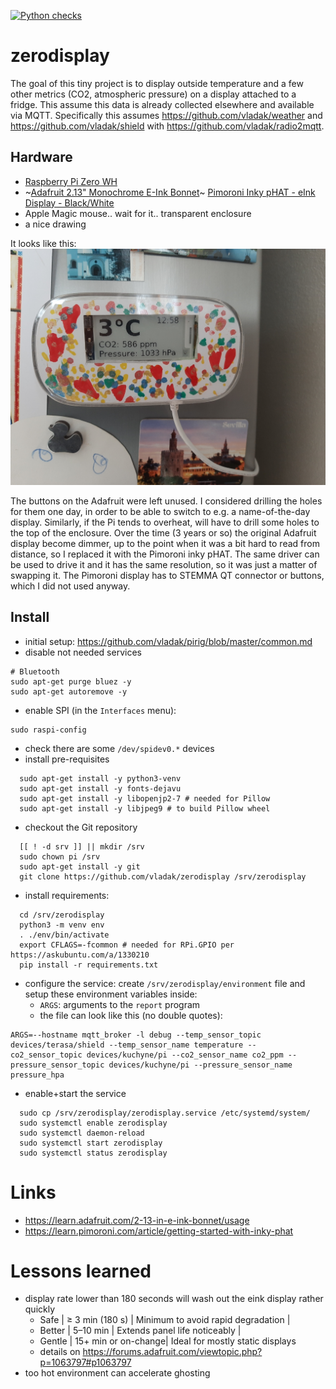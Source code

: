 [![Python checks](https://github.com/vladak/zerodisplay/actions/workflows/python-checks.yml/badge.svg)](https://github.com/vladak/zerodisplay/actions/workflows/python-checks.yml)

# zerodisplay

The goal of this tiny project is to display outside temperature and a few other
metrics (CO2, atmospheric pressure) on a display attached to a fridge. This
assume this data is already collected elsewhere and available via MQTT.
Specifically this assumes https://github.com/vladak/weather and
https://github.com/vladak/shield with https://github.com/vladak/radio2mqtt.

## Hardware

- [Raspberry Pi Zero WH](https://www.adafruit.com/product/3708)
- ~[Adafruit 2.13" Monochrome E-Ink Bonnet](https://www.adafruit.com/product/4687)~ [Pimoroni Inky pHAT - eInk Display - Black/White](https://www.adafruit.com/product/3934)
- Apple Magic mouse.. wait for it.. transparent enclosure
- a nice drawing

It looks like this: ![Magic enclosure](/magic_enclosure.jpg)

The buttons on the Adafruit were left unused. I considered drilling the holes for them one day, in order to be able to switch to e.g. a name-of-the-day display. Similarly, if the Pi tends to overheat, will have to drill some holes to the top of the enclosure. Over the time (3 years or so) the original Adafruit display become dimmer, up to the point when it was a bit hard to read from distance, so I replaced it with the Pimoroni inky pHAT. The same driver can be used to drive it and it has the same resolution, so it was just a matter of swapping it. The Pimoroni display has to STEMMA QT connector or buttons, which I did not used anyway.

## Install

- initial setup: https://github.com/vladak/pirig/blob/master/common.md
- disable not needed services
```
# Bluetooth
sudo apt-get purge bluez -y
sudo apt-get autoremove -y
```
- enable SPI (in the `Interfaces` menu):
```
sudo raspi-config
```
- check there are some `/dev/spidev0.*` devices
- install pre-requisites
```
  sudo apt-get install -y python3-venv
  sudo apt-get install -y fonts-dejavu
  sudo apt-get install -y libopenjp2-7 # needed for Pillow
  sudo apt-get install -y libjpeg9 # to build Pillow wheel
```
- checkout the Git repository
```
  [[ ! -d srv ]] || mkdir /srv
  sudo chown pi /srv
  sudo apt-get install -y git
  git clone https://github.com/vladak/zerodisplay /srv/zerodisplay
```
- install requirements:
```
  cd /srv/zerodisplay
  python3 -m venv env
  . ./env/bin/activate
  export CFLAGS=-fcommon # needed for RPi.GPIO per https://askubuntu.com/a/1330210
  pip install -r requirements.txt
```
- configure the service: create `/srv/zerodisplay/environment` file and setup these environment variables inside:
  - `ARGS`: arguments to the `report` program
  - the file can look like this (no double quotes):
```
ARGS=--hostname mqtt_broker -l debug --temp_sensor_topic devices/terasa/shield --temp_sensor_name temperature --co2_sensor_topic devices/kuchyne/pi --co2_sensor_name co2_ppm --pressure_sensor_topic devices/kuchyne/pi --pressure_sensor_name pressure_hpa
```
- enable+start the service
```
  sudo cp /srv/zerodisplay/zerodisplay.service /etc/systemd/system/
  sudo systemctl enable zerodisplay
  sudo systemctl daemon-reload
  sudo systemctl start zerodisplay
  sudo systemctl status zerodisplay
```

# Links

- https://learn.adafruit.com/2-13-in-e-ink-bonnet/usage
- https://learn.pimoroni.com/article/getting-started-with-inky-phat

# Lessons learned

- display rate lower than 180 seconds will wash out the eink display rather quickly
  - Safe         | ≥ 3 min (180 s)     | Minimum to avoid rapid degradation   |
  - Better       | 5–10 min            | Extends panel life noticeably        |
  - Gentle       | 15+ min or on-change| Ideal for mostly static displays 
  - details on https://forums.adafruit.com/viewtopic.php?p=1063797#p1063797
- too hot environment can accelerate ghosting
